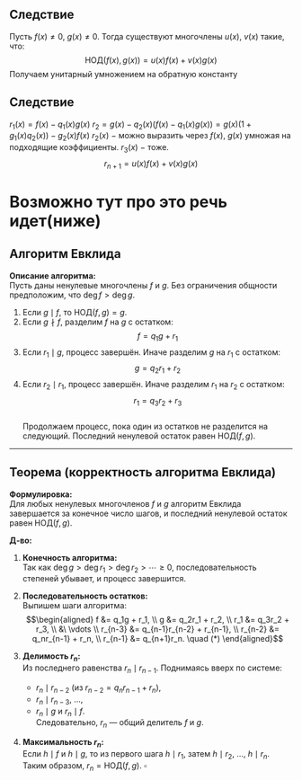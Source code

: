 
## Следствие 
Пусть $f(x) \neq 0$, $g(x) \neq 0$. Тогда существуют многочлены $u(x)$, $v(x)$ такие, что:  
$$\text{НОД}(f(x), g(x)) = u(x)f(x) + v(x)g(x)$$
Получаем унитарный умножением на обратную константу 
## Следствие 
$r_{1}(x) = f(x)-q_{1}(x)g(x)$
$r_{2} = g(x) - q_{2}(x)(f(x) - q_{1}(x)g(x)) = g(x)(1+g_{1}(x)q_{2}(x)) - g_{2}(x)f(x)$
$r_{2}(x)~-$ можно выразить через $f(x),~g(x)$ умножая на подходящие коэффициенты. $r_{3}(x)~-$ тоже.
$$r_{n+1} = u(x)f(x) + v(x)g(x)$$
# Возможно тут про это речь идет(ниже)
## Алгоритм Евклида

**Описание алгоритма:**  
Пусть даны ненулевые многочлены $f$ и $g$. Без ограничения общности предположим, что $\deg f > \deg g$.  
1. Если $g \mid f$, то $\text{НОД}(f, g) = g$.  
2. Если $g \nmid f$, разделим $f$ на $g$ с остатком:  
   $$f = q_1g + r_1$$  
3. Если $r_1 \mid g$, процесс завершён. Иначе разделим $g$ на $r_1$ с остатком:  
   $$g = q_2r_1 + r_2$$  
4. Если $r_2 \mid r_1$, процесс завершён. Иначе разделим $r_1$ на $r_2$ с остатком:  
   $$r_1 = q_3r_2 + r_3$$  
Продолжаем процесс, пока один из остатков не разделится на следующий. Последний ненулевой остаток равен $\text{НОД}(f, g)$.  

---

## Теорема (корректность алгоритма Евклида)  
**Формулировка:**  
Для любых ненулевых многочленов $f$ и $g$ алгоритм Евклида завершается за конечное число шагов, и последний ненулевой остаток равен $\text{НОД}(f, g)$.

**Д-во:**  
1. **Конечность алгоритма:**  
   Так как $\deg g > \deg r_1 > \deg r_2 > \cdots \geq 0$, последовательность степеней убывает, и процесс завершится.  

2. **Последовательность остатков:**  
   Выпишем шаги алгоритма:  
   $$\begin{aligned}  
   f &= q_1g + r_1, \\  
   g &= q_2r_1 + r_2, \\  
   r_1 &= q_3r_2 + r_3, \\  
   &\ \vdots \\  
   r_{n-3} &= q_{n-1}r_{n-2} + r_{n-1}, \\  
   r_{n-2} &= q_nr_{n-1} + r_n, \\  
   r_{n-1} &= q_{n+1}r_n. \quad (*)  
   \end{aligned}$$  

3. **Делимость $r_n$:**  
   Из последнего равенства $r_n \mid r_{n-1}$. Поднимаясь вверх по системе:  
   - $r_n \mid r_{n-2}$ (из $r_{n-2} = q_nr_{n-1} + r_n$),  
   - $r_n \mid r_{n-3}$, ...,  
   - $r_n \mid g$ и $r_n \mid f$.  
   Следовательно, $r_n$ — общий делитель $f$ и $g$.  

4. **Максимальность $r_n$:**  
   Если $h \mid f$ и $h \mid g$, то из первого шага $h \mid r_1$, затем $h \mid r_2$, ..., $h \mid r_n$.  
   Таким образом, $r_n = \text{НОД}(f, g)$. $\square$  